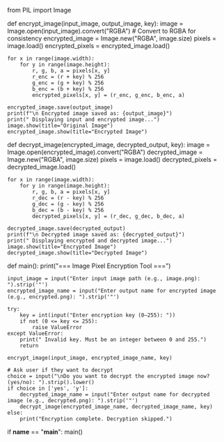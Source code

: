  from PIL import Image

def encrypt_image(input_image, output_image, key):
    image = Image.open(input_image).convert("RGBA")  # Convert to RGBA for consistency
    encrypted_image = Image.new("RGBA", image.size)
    pixels = image.load()
    encrypted_pixels = encrypted_image.load()

    for x in range(image.width):
        for y in range(image.height):
            r, g, b, a = pixels[x, y]
            r_enc = (r + key) % 256
            g_enc = (g + key) % 256
            b_enc = (b + key) % 256
            encrypted_pixels[x, y] = (r_enc, g_enc, b_enc, a)

    encrypted_image.save(output_image)
    print(f"\n Encrypted image saved as: {output_image}")
    print(" Displaying input and encrypted image...")
    image.show(title="Original Image")
    encrypted_image.show(title="Encrypted Image")

def decrypt_image(encrypted_image, decrypted_output, key):
    image = Image.open(encrypted_image).convert("RGBA")
    decrypted_image = Image.new("RGBA", image.size)
    pixels = image.load()
    decrypted_pixels = decrypted_image.load()

    for x in range(image.width):
        for y in range(image.height):
            r, g, b, a = pixels[x, y]
            r_dec = (r - key) % 256
            g_dec = (g - key) % 256
            b_dec = (b - key) % 256
            decrypted_pixels[x, y] = (r_dec, g_dec, b_dec, a)

    decrypted_image.save(decrypted_output)
    print(f"\n Decrypted image saved as: {decrypted_output}")
    print(" Displaying encrypted and decrypted image...")
    image.show(title="Encrypted Image")
    decrypted_image.show(title="Decrypted Image")

def main():
    print("===  Image Pixel Encryption Tool ===")

    input_image = input("Enter input image path (e.g., image.png): ").strip('"')
    encrypted_image_name = input("Enter output name for encrypted image (e.g., encrypted.png): ").strip('"')

    try:
        key = int(input("Enter encryption key (0–255): "))
        if not (0 <= key <= 255):
            raise ValueError
    except ValueError:
        print(" Invalid key. Must be an integer between 0 and 255.")
        return

    encrypt_image(input_image, encrypted_image_name, key)

    # Ask user if they want to decrypt
    choice = input("\nDo you want to decrypt the encrypted image now? (yes/no): ").strip().lower()
    if choice in ['yes', 'y']:
        decrypted_image_name = input("Enter output name for decrypted image (e.g., decrypted.png): ").strip('"')
        decrypt_image(encrypted_image_name, decrypted_image_name, key)
    else:
        print("Encryption complete. Decryption skipped.")

if __name__ == "__main__":
    main()
